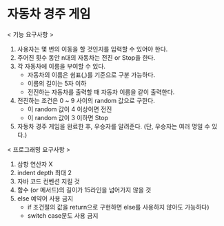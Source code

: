# 자동차 경주 게임

< 기능 요구사항 >
1. 사용자는 몇 번의 이동을 할 것인지를 입력할 수 있어야 한다.
2. 주어진 횟수 동안 n대의 자동차는 전진 or Stop을 한다.
3. 각 자동차에 이름을 부여할 수 있다.
    - 자동차의 이름은 쉼표(,)를 기준으로 구분 가능하다.
    - 이름의 길이는 5자 이하
    - 전진하는 자동차를 출력할 때 자동차 이름을 같이 출력한다.
4. 전진하는 조건은 0 ~ 9 사이의 random 값으로 구한다.
    - 이 random 값이 4 이상이면 전진
    - 이 random 값이 3 이하면 Stop
5. 자동차 경주 게임을 완료한 후, 우승자를 알려준다. (단, 우승자는 여러 명일 수 있다.)



< 프로그래밍 요구사항 >
1. 삼항 연산자 X
2. indent depth 최대 2
3. 자바 코드 컨벤션 지킬 것
4. 함수 (or 메서드)의 길이가 15라인을 넘어가지 않을 것
5. else 예약어 사용 금지
    - if 조건절의 값을 return으로 구현하면 else를 사용하지 않아도 가능하다)
    - switch case문도 사용 금지

